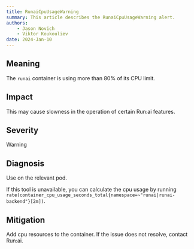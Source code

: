 ```yaml
---
title: RunaiCpuUsageWarning
summary: This article describes the RunaiCpuUsageWarning alert.
authors:
    - Jason Novich
    - Viktor Koukouliev
date: 2024-Jan-10
---
```


## Meaning

The `runai` container is using more than 80% of its CPU limit.

## Impact

This may cause slowness in the operation of certain Run:ai features.

## Severity

Warning

## Diagnosis

Use <!-- add a command here --> on the relevant pod. 

If this tool is unavailable, you can calculate the cpu usage by running `rate(container_cpu_usage_seconds_total{namespace=~"runai|runai-backend"}[2m])`.

## Mitigation

Add cpu resources to the container. If the issue does not resolve, contact Run:ai.
